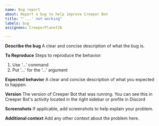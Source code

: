 ```yaml
---
name: Bug report
about: Report a bug to help improve Creeper Bot
title: "'...' not working"
labels: bug
assignees: CreeperPlanet26

---
```


**Describe the bug**
A clear and concise description of what the bug is.

**To Reproduce**
Steps to reproduce the behavior:
1. Use '...' command
3. Put '...' for the '...' argument

**Expected behavior**
A clear and concise description of what you expected to happen.

**Version**
 The version of Creeper Bot that was running. You can see this in Creeper Bot's activity located in the right sidebar or profile in Discord

**Screenshots**
If applicable, add screenshots to help explain your problem.

**Additional context**
Add any other context about the problem here.
